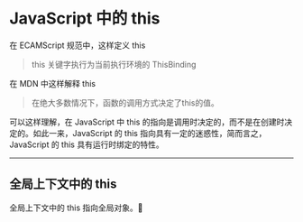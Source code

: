 # JavaScript 中的 this

在 ECAMScript 规范中，这样定义 this

> this 关键字执行为当前执行环境的 ThisBinding

在 MDN 中这样解释 this

> 在绝大多数情况下，函数的调用方式决定了this的值。

可以这样理解，在 JavaScript 中 this 的指向是调用时决定的，而不是在创建时决定的。如此一来，JavaScript 的 this 指向具有一定的迷惑性，简而言之，JavaScript 的 this 具有运行时绑定的特性。

---

## 全局上下文中的 this

全局上下文中的 this 指向全局对象。
